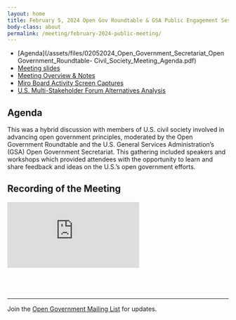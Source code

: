 ```yaml
---
layout: home
title: February 5, 2024 Open Gov Roundtable & GSA Public Engagement Session
body-class: about
permalink: /meeting/february-2024-public-meeting/
---
```


* [Agenda](/assets/files/02052024_Open_Government_Secretariat_Open Government_Roundtable- Civil_Society_Meeting_Agenda.pdf)
* [Meeting slides](/assets/files/02.05.24_Open_Government_Secretariat_and_Open_Government_Roundtable_Civil_Society_Meeting_.pptx)
* [Meeting Overview & Notes](/assets/files/02.05.24_Engagement_Session_Meeting_Overview.pdf)
* [Miro Board Activity Screen Captures](https://drive.google.com/file/d/11uIWocoO11uSe6cccVHdWdK2silGy1He/view)
* [U.S. Multi-Stakeholder Forum Alternatives Analysis](https://drive.google.com/file/d/1XHSGeZRvnIi-ZFJyE-TVLdI5pGwrtsqR/view)


## Agenda

This was a hybrid discussion with members of U.S. civil society involved in advancing open government principles, moderated by the Open Government Roundtable and the U.S. General Services Administration’s (GSA) Open Government Secretariat. This gathering included speakers and workshops which provided attendees with the opportunity to learn and share feedback and ideas on the U.S.’s open government efforts.

## Recording of the Meeting

<div class="video-container" style="margin-bottom: 5em">
<iframe src="https://www.youtube.com/embed/brOGRRXcOMY?si=goDr-MkAGTu5rmVb" title="YouTube video player" frameborder="0" allow="accelerometer; autoplay; clipboard-write; encrypted-media; gyroscope; picture-in-picture" allowfullscreen></iframe>
</div>

---

Join the [Open Government Mailing List](https://groups.google.com/g/us-open-government) for updates.

